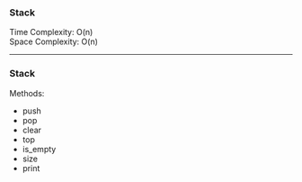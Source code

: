 ### Stack

Time Complexity: O(n)\
Space Complexity: O(n)

---

### Stack

Methods:

- push
- pop
- clear
- top
- is_empty
- size
- print
